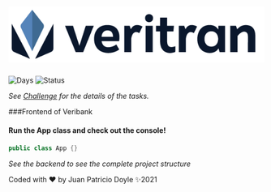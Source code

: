 # <div align="center"> ![pagers](src/resources/logo.png)</div>
![Days](https://img.shields.io/static/v1?label=Working-Days&message=1&color=blue)
![Status](https://img.shields.io/static/v1?label=Done&message=100%&color=green)

*See [Challenge](src/resources/Challenge.md) for the details of the tasks.*


###Frontend of Veribank

#### Run the App class and check out the console!
```java
public class App {}
```
   

*See the backend to see the complete project structure*

Coded with ❤️ by Juan Patricio Doyle ✨2021

